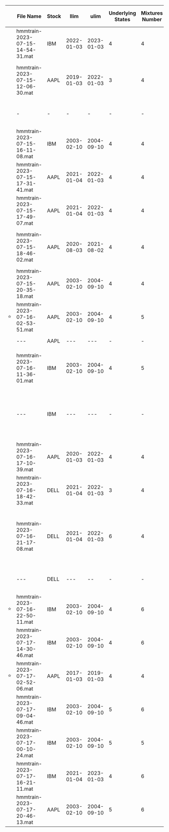 <!---## Sintesi train
| Nome file | Azione | llim | ulim | underlyingStates | mixturesNumber | latency | Dynamic Edges |inizio predizione | prediction length | % predizioni | DPA | MAPE | note |
|---|---|---|---|---|---|---|---|---|---|---|---|---|---|
| hmmtrain-2023-07-07-00-14-40.mat | AAPL | 2022-01-03 | 2023-01-03 | 5 | 4 | 10 | 0 |2023-01-03| 101| 88%| 56% |1.52%| mi ricordavo fosse 100% prediction ma evidentemente mi sbagliavo...|
| hmmtrain-2023-07-07-11-12-06.mat | AAPL | 2020-07-15 | 2021-07-15 | 4 | 4 | 10 | 0 ||||| 1.39%| Length 491, 72.10% valide|
| hmmtrain-2023-07-07-01-16-35.mat | AAPL | 2020-01-03 | 2022-01-03 | 4 | 4 | 10 | 0 | 2022-01-03 |101|64%|49%|1.89%|Fa schifo|
|hmmtrain-2023-07-08-11-08-54.mat| AAPL | 2020-07-15 | 2021-07-15 | 5| 4| 10| 0 | 2022-01-03|101|53.48%|58.49%|1.89%|non converge|
|hmmtrain-2023-07-08-20-54-54.mat| AAPL | 2020-04-01|2021-04-01|4|4|10| 0 |2022-01-03|360|65.14%|53.51%|1.86%| da qui in poi le formule sono corrette|
|hmmtrain-2023-07-09-12-42-29.mat| AAPL |2018-04-02|2021-04-01|4|2|10| 0 |2022-01-03|350|80%|57.86%|1.69|finestra che va di 10 in 10 con orizzonte di 3 anni
|-|-|-|-|-|-|-|-|2023-01-03|101|88.12%|60.67%|1.12%|stesso modello predizioni diverse
|hmmtrain-2023-07-10-18-58-44.mat| AAPL |2017-01-03|2018-01-02|4|4|10| 0 |2023-01-03|101|59.41%|39.00%|0.89%|risultato molto buono, è stato addestrato nel bull market degli anni prima del covid e testato dal 2023 in poi. Non è andato a convergenza!
|hmmtrain-2023-07-12-10-50-11.mat| AAPL |2017-01-03|2018-01-02|4|4|10| 0 |2023-01-03|101|59.41%|5.00%|0.95%|Per qualche motivo è andato malissimo
|hmmtrain-2023-07-12-13-47-04.mat| AAPL |2020-01-03|2022-01-03|4|4|5| 0 |2023-01-03|101|92.08%|58.06%|1.22%|Ottimi risultati ma rendimento simulazione un pò scadente
|hmmtrain-2023-07-12-15-01-17.mat| AAPL |2020-04-02|2022-04-01|4|4|10| 0 |2023-01-03|101|50.50%|62.75%|1.20%|50% delle previsioni non mi piace|
|hmmtrain-2023-07-13-21-00-52.mat|DELL|2021-01-04|2022-01-03|4|4|10|1|2022-04-08|300|51.00%|53.59%|1.45%|:\( |
|hmmtrain-2023-07-13-22-14-14.mat|AAPL|2021-01-04|2022-01-03|4|4|10|0|2022-04-08|300|54.33%|25.77%|1.23%| % corrette pessima ma mape basso, l'investimento fa rendimento 0 a causa dei tantissimi errori
|hmmtrain-2023-07-14-00-34-47.mat|IBM|2021-01-04|2022-01-03|4|4|10|1|2022-04-08|300|91.00%|49.08%|1.08%|peccato
|hmmtrain-2023-07-14-11-17-54.mat|DELL|2021-04-01|2022-04-01|4|4|10|1|2023-01-03|101|59.41%|53.33%|1.49%| simulazione investimento non buona BASTA CON DELL PER ME
|hmmtrain-2023-07-14-13-32-34.mat|AAPL|2020-04-01|2020-10-01|4|4|10|0|2023-01-03|120|50.83%|68.85%|1.26%|
|hmmtrain-2023-07-14-14-32-00.mat|IBM|2020-01-03|2022-01-03|4|4|10|1|2023-01-03|130|100.00%|51.54%|0.86%|compra sempre :(
|hmmtrain-2023-07-14-17-53-07.mat|IBM|2003-02-10|2004-09-10|4|4|10|1|2004-10-13|100|100.00%|62.00%|0.68%|TRAIN PAPER IBM - ma compra sempre sto deficiente - dynamic edges scemo
|hmmtrain-2023-07-14-18-21-31.mat|AAPL|2019-01-03|2022-01-03|4|4|10|1|2023-01-03|101|86.14%|41.38%|0.93%| 
|hmmtrain-2023-07-14-21-59-54.mat|AAPL|2017-01-03|2018-01-02|4|4|10|1|2023-01-03|101|89.11%|70.00%|0.90%|
--->

<!--
## Nuova versione
| Nome file | Azione | llim | ulim | underlyingStates | mixturesNumber | latency |shift window by one| Dynamic Edges |inizio predizione | prediction length | % predizioni | DPA | MAPE | note |
|---|---|---|---|---|---|---|---|---|---|---|---|---|---|---|
|hmmtrain-2023-07-15-14-54-31.mat|IBM |2022-01-03|2023-01-03|4|4|10|-|1|2023-01-03|131|61.83%|40.74%|1.18%| non mi piace ma compra e vende coerentemente con le previsioni 
|hmmtrain-2023-07-15-12-06-30.mat|AAPL|2019-01-03|2022-01-03|3|4|10|-|0|2023-01-03|124|79.03%|45.92%|1.08%|basse predizioni corrette ma buon MAPE
|hmmtrain-2023-07-15-16-11-08.mat|IBM |2003-02-10|2004-09-10|4|4|10|-|1|2004-10-13|70 |94.29%|54.55%|0.77%| TRAIN PAPER IBM (4 mixtures)
|hmmtrain-2023-07-15-17-31-41.mat|AAPL|2021-01-04|2022-01-03|4|4|5 |-|0|2023-01-03|124|79.03%|53.06%|1.05%|Buon MAPE, dobbiamo alzare il DPA
|hmmtrain-2023-07-15-17-49-07.mat|AAPL|2021-01-04|2022-01-03|4|4|10|1|1|2023-01-03|124|45.97%|49.12%|1.21%|stessa train di prima ma con una finestra di 10, il risultato è leggermente peggiore
|hmmtrain-2023-07-15-18-46-02.mat|AAPL|2020-08-03|2021-08-02|4|4|5 |1|1|2022-01-03|375|32.80%|53.66%|1.37%|la simulazione di investimento dal 2022 guadagna quanto aapl ma con un "rischio" molto più basso
|hmmtrain-2023-07-15-20-35-18.mat|AAPL|2003-02-10|2004-09-10|4|4|10|1|1|2004-10-13|70 |70.00%|40.82%|1.78%|TRAIN PAPER AAPL (4 mixtures)
|hmmtrain-2023-07-16-02-53-51.mat|AAPL|2003-02-10|2004-09-10|4|5|10|1|1|2004-10-13|70 |70.00%|63.27%|1.73%|train paper AAPL (5 mixtures) - siamo ricchi forse
|--- |AAPL|---|---|-|-|-|-|-|2004-09-13|92|77.17%|61.97%|1.64%|test con un mese in più
|hmmtrain-2023-07-16-11-36-01.mat|IBM |2003-02-10|2004-09-10|4|5|10|1|1|2004-10-13|70|94.29%|57.58%|0.82%|Ottimi risultati per il paper, grafico a candele non bellissimo ma sovraperformiamo IBM
|--- |IBM |---|---|-|-|-|-|-|2004-09-13|92|95.65%|56.82%|0.74%|risultati migliori dei precedenti con un mese in più. Comunque leggermente peggiore del paper di riferimento (0.6%)
|hmmtrain-2023-07-16-17-10-39.mat|AAPL|2020-01-03|2022-01-03|4|4|10|1|1|2023-01-03|124|87.90%|36.70%|1.02%|368 iterations, shiftWindby1 =1
|hmmtrain-2023-07-16-18-42-33.mat|DELL|2021-01-04|2022-01-03|3|4|10|1|1|2023-01-03|130|53.85%|28.57%|1.70%| Pessima, l'ho fatta con 3 per vedere che effetto ha la diminuzione del numero di stati
|hmmtrain-2023-07-16-21-17-08.mat|DELL|2021-01-04|2022-01-03|6|4|10|1|1|2023-01-03|130|48.46%|60.32%|1.45%| Migliorata con 6 stati, buono per le derivate corrette ma MAPE alto, l'investimento fa un 20% sottoperformando un pò DELL 
|hmmtrain-2023-07-16-22-50-11.mat|IBM |2003-02-10|2004-09-10|4|6|10|1|1|2004-09-13|92|95.65%|60.23%|0.68%|OTTIMA IBM sovraperformiamo di molto, non è andata a convergenza!
|hmmtrain-2023-07-17-02-52-06.mat|AAPL|2017-01-03|2019-01-03|4|4|10|1|0|2023-01-03|124|85.48%|40.57%|1.01%| ha un DPA bassissimo 
|hmmtrain-2023-07-17-09-04-46.mat|IBM |2003-02-10|2004-09-10|5|6|10|1|1|2004-09-13|92|95.65%|44.32%|0.96%| converged=0
|hmmtrain-2023-07-17-00-10-24.mat|IBM |2003-02-10|2004-09-10|5|5|10|1|1|2004-09-13|92|95.65%|51.14%|0.73%|i dati sembrerebbero buoni, ma di fatto abbiamo perso un sacco di soldi
-->

|| File Name | Stock | llim | ulim | Underlying States | Mixtures Number | Latency | Shift Window by One | Dynamic Edges | Prediction Start | Prediction Length | % Predictions | DPA | MAPE | Note |
|---|---------------------------------|-------|------------|------------|-------------------|-----------------|---------|----------------------|--------------|------------------|-------------------|---------------|-------|--------|-----------------------------------------------------------------------------------------------------------|
|| hmmtrain-2023-07-15-14-54-31.mat | IBM | 2022-01-03 | 2023-01-03 | 4 | 4 | 10 | - | 1 | 2023-01-03 | 131 | 61.83% | 40.74% | 1.18% | I don't like it, but it buys and sells consistently with the predictions |
|| hmmtrain-2023-07-15-12-06-30.mat | AAPL | 2019-01-03 | 2022-01-03 | 3 | 4 | 10 | - | 0 | 2023-01-03 | 124 | 79.03% | 45.92% | 1.08% | Low correct predictions, but good MAPE (Mean Absolute Percentage Error) |
||-|-|-|-|-|-|-|-|-|2022-01-03|375|58.40%|50.23%|1.35%|worse MAPE on longer prediction, stil accettable
|| hmmtrain-2023-07-15-16-11-08.mat | IBM | 2003-02-10 | 2004-09-10 | 4 | 4 | 10 | - | 1 | 2004-10-13 | 70 | 94.29% | 54.55% | 0.77% | IBM, dates from paper (4 mixtures) |
|| hmmtrain-2023-07-15-17-31-41.mat | AAPL | 2021-01-04 | 2022-01-03 | 4 | 4 | 5 | - | 0 | 2023-01-03 | 124 | 79.03% | 53.06% | 1.05% | Good MAPE, but we need to increase the DPA |
|| hmmtrain-2023-07-15-17-49-07.mat | AAPL | 2021-01-04 | 2022-01-03 | 4 | 4 | 10 | 1 | 1 | 2023-01-03 | 124 | 45.97% | 49.12% | 1.21% | Same training as before but with a window of 10, the result is slightly worse |
|| hmmtrain-2023-07-15-18-46-02.mat | AAPL | 2020-08-03 | 2021-08-02 | 4 | 4 | 5 | 1 | 1 | 2022-01-03 | 375 | 32.80% | 53.66% | 1.37% | The investment simulation from 2022 gains as much as AAPL but with much lower "risk" |
|| hmmtrain-2023-07-15-20-35-18.mat | AAPL | 2003-02-10 | 2004-09-10 | 4 | 4 | 10 | 1 | 1 | 2004-10-13 | 70 | 70.00% | 40.82% | 1.78% | AAPL, dates from paper (4 mixtures) |
|&#11088;| hmmtrain-2023-07-16-02-53-51.mat | AAPL | 2003-02-10 | 2004-09-10 | 4 | 5 | 10 | 1 | 1 | 2004-10-13 | 70 | 70.00% | 63.27% | 1.73% | AAPL, dates from paper (5 mixtures) - we are rich, maybe |
|| --- | AAPL | --- | --- | - | - | - | - | - | 2004-09-13 | 92 | 77.17% | 61.97% | 1.64% | Test with one more month |
|| hmmtrain-2023-07-16-11-36-01.mat | IBM | 2003-02-10 | 2004-09-10 | 4 | 5 | 10 | 1 | 1 | 2004-10-13 | 70 | 94.29% | 57.58% | 0.82% | Excellent results for the paper, the candle chart is not very nice, but we outperform IBM |
|| --- | IBM | --- | --- | - | - | - | - | - | 2004-09-13 | 92 | 95.65% | 56.82% | 0.74% | Better results than previous with one more month. However, slightly worse than the reference paper (0.6%) |
|| hmmtrain-2023-07-16-17-10-39.mat | AAPL | 2020-01-03 | 2022-01-03 | 4 | 4 | 10 | 1 | 1 | 2023-01-03 | 124 | 87.90% | 36.70% | 1.02% | 368 iterations, shiftWindby1 =1 |
|| hmmtrain-2023-07-16-18-42-33.mat | DELL | 2021-01-04 | 2022-01-03 | 3 | 4 | 10 | 1 | 1 | 2023-01-03 | 130 | 53.85% | 28.57% | 1.70% | Terrible, I did it with 3 to see the effect of reducing the number of states |
|| hmmtrain-2023-07-16-21-17-08.mat | DELL | 2021-01-04 | 2022-01-03 | 6 | 4 | 10 | 1 | 1 | 2023-01-03 | 130 | 48.46% | 60.32% | 1.45% | Improved with 6 states, good for correct derivatives but high MAPE, the investment is 20% underperforming DELL |
|| --- |DELL| --- | -- | - | - | - | - | - |2022-01-03|381|37.01%|53.19%|1.59%| worse MAPE and DPA values, but DELL is outperformed
|&#11088;| hmmtrain-2023-07-16-22-50-11.mat | IBM | 2003-02-10 | 2004-09-10 | 4 | 6 | 10 | 1 | 1 | 2004-09-13 | 92 | 95.65% | 60.23% | 0.68% | EXCELLENT IBM, we outperform by a lot, it did not converge! |
|| hmmtrain-2023-07-17-14-30-46.mat |IBM |2003-02-10 |2004-09-10 | 4 | 6 |10 |1 |1 | 2004-09-13 | 92 | 95.65% | 59.09% | 0.68% | Continued last training until convergence. No particular improvement|
|&#11088;| hmmtrain-2023-07-17-02-52-06.mat | AAPL | 2017-01-03 | 2019-01-03 | 4 | 4 | 10 | 1 | 0 | 2023-01-03 | 124 | 85.48% | 40.57% | 1.01% | It has a very low DPA |
|| hmmtrain-2023-07-17-09-04-46.mat | IBM | 2003-02-10 | 2004-09-10 | 5 | 6 | 10 | 1 | 1 | 2004-09-13 | 92 | 95.65% | 44.32% | 0.96% | Convergence did not happen |
|| hmmtrain-2023-07-17-00-10-24.mat | IBM | 2003-02-10 | 2004-09-10 | 5 | 5 | 10 | 1 | 1 | 2004-09-13 | 92 | 95.65% | 51.14% | 0.73% | The data seems good, but in reality, we lost a lot of money |
|| hmmtrain-2023-07-17-16-21-11.mat|IBM|2021-01-04|2023-01-03|4|6|10|1|1|2023-01-04|130|84.62%|52.73%|0.88%| |
|| hmmtrain-2023-07-17-20-46-13.mat|AAPL|2003-02-10|2004-09-10|5|6|10|1|1|2004-09-13|92|77.17%|54.93%|1.54%| no convergence